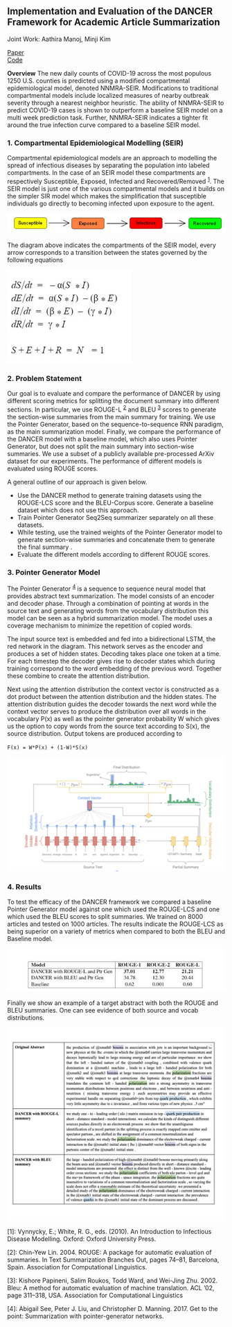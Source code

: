 ## Implementation and Evaluation of the DANCER Framework for Academic Article Summarization

Joint Work: Aathira Manoj, Minji Kim

[Paper](/pdf/CovidPaper.pdf)
<br>
[Code](https://github.com/ls5122/COVID)

**Overview** The new daily counts of COVID-19 across the most populous 1250 U.S. counties is predicted using a modified compartmental epidemiological model, denoted NNMRA-SEIR. Modifications to traditional compartmental models include localized measures of nearby outbreak severity through a nearest neighbor heuristic. The ability of NNMRA-SEIR to predict COVID-19 cases is shown to outperform a baseline SEIR model on a multi week prediction task. Further, NNMRA-SEIR indicates a tighter fit around the true infection curve compared to a baseline SEIR model.

### 1. Compartmental Epidemiological Modelling (SEIR)

Compartmental epidemiological models are an approach to modelling the spread of infectious diseases by separating the population into labeled compartments. In the case of an SEIR model these compartments are respectively Susceptible, Exposed, Infected and Recovered/Removed <sup>[1](#seir)</sup>. The SEIR model is just one of the various compartmental models and it builds on the simpler SIR model which makes the simplification that susceptible individuals go directly to becoming infected upon exposure to the agent. 

<img src="images/SEIR.JPG?raw=true"/>

The diagram above indicates the compartments of the SEIR model, every arrow corresponds to a transition between the states governed by the following equations


<img src="images/SEIR_equations.JPG?raw=true"/>

### 2. Problem Statement

Our goal is to evaluate and compare the performance of DANCER by using different scoring metrics for splitting the document summary into different sections. In particular, we use ROUGE-L <sup>[2](#rouge)</sup> and BLEU <sup>[3](#bleu)</sup> scores to generate the section-wise summaries from the main summary for training. We use the Pointer Generator, based on the sequence-to-sequence RNN paradigm, as the main summarization model. Finally, we compare the performance of the DANCER model with a baseline model, which also uses Pointer Generator, but does not split the main summary into section-wise summaries. We use a subset of a publicly available pre-processed ArXiv dataset for our experiments. The performance of different models is evaluated using ROUGE scores. 

A general outline of our approach is given below. 

* Use the DANCER method to generate training datasets using the ROUGE-LCS score and the BLEU-Corpus score. Generate a baseline dataset which does not use this approach.
* Train Pointer Generator Seq2Seq summarizer separately on all these datasets. 
* While testing, use the trained weights of the Pointer Generator model to generate section-wise summaries and concatenate them to generate the final summary .
* Evaluate the different models according to different ROUGE scores.

### 3. Pointer Generator Model

The Pointer Generator <sup>[4](#pointer)</sup> is a sequence to sequence neural model that provides abstract text summarization. The model consists of an encoder and decoder phase. Through a combination of pointing at words in the source text and generating words from the vocabulary distribution this model can be seen as a hybrid summarization model. The model uses a coverage mechanism to minimize the repetition of copied words. 

The input source text is embedded and fed into a bidirectional LSTM, the red network in the diagram. This network serves as the encoder and produces a set of hidden states. Decoding takes place one token at a time. For each timestep the decoder gives rise to decoder states which during training correspond to the word embedding of the previous word. Together these combine to create the attention distribution.

Next using the attention distribution the context vector is constructed as a dot product between the attention distribution and the hidden states. The attention distribution guides the decoder towards the next word while the context vector serves to produce the distribution over all words in the vocabulary P(x) as well as the pointer generator probability W which gives us the option to copy words from the source text according to  S(x), the source distribution. Output tokens are produced according to

``F(x) = W*P(x) + (1-W)*S(x)`` 


<img src="images/white_ptr_gen.png?raw=true"/>


### 4. Results

To test the efficacy of the DANCER framework we compared a baseline Pointer Generator model against one which used the ROUGE-LCS and one which used the BLEU scores to split summaries. We trained on 8000 articles and tested on 1000 articles. The results indicate the ROUGE-LCS as being superior on a variety of metrics when compared to both the BLEU and Baseline model.

<img src="images/summary_comparison2.jpg?raw=true"/>


Finally we show an example of a target abstract with both the ROUGE and BLEU summaries. One can see evidence of both source and vocab distributions.

<img src="images/summary_example.png?raw=true"/>

<a name="seir">[1]</a>: Vynnycky, E.; White, R. G., eds. (2010). An Introduction to Infectious Disease Modelling. Oxford: Oxford University Press.

<a name="rouge">[2]</a>: Chin-Yew  Lin.  2004.   ROUGE:  A  package  for  automatic evaluation of summaries.  In Text Summarization Branches Out, pages 74–81, Barcelona, Spain. Association for Computational Linguistics.

<a name="bleu">[3]</a>: Kishore Papineni, Salim Roukos, Todd Ward, and Wei-Jing  Zhu.  2002. Bleu:  A  method  for  automatic evaluation of machine translation.  ACL ’02,  page 311–318, USA. Association for Computational Linguistics

<a name="pointer">[4]</a>: Abigail See, Peter J. Liu, and Christopher D. Manning. 2017. Get to the point: Summarization with pointer-generator networks.
